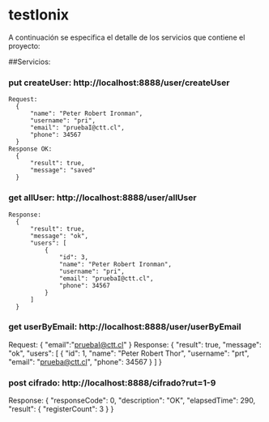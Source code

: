 # testIonix
A continuación se especifica el detalle de los servicios que contiene el proyecto:

##Servicios:
### put createUser: http://localhost:8888/user/createUser
    Request:
      {
          "name": "Peter Robert Ironman",
          "username": "pri",
          "email": "pruebaI@ctt.cl",
          "phone": 34567
      }
    Response OK:
      {
          "result": true,
          "message": "saved"
      }
### get allUser: http://localhost:8888/user/allUser
    Response:
      {
          "result": true,
          "message": "ok",
          "users": [
              {
                  "id": 3,
                  "name": "Peter Robert Ironman",
                  "username": "pri",
                  "email": "pruebaI@ctt.cl",
                  "phone": 34567
              }
          ]
      }
### get userByEmail: http://localhost:8888/user/userByEmail
  Request:
    {
      "email":"pruebaI@ctt.cl"
    }
  Response:
    {
      "result": true,
      "message": "ok",
      "users": [
          {
              "id": 1,
              "name": "Peter Robert Thor",
              "username": "prt",
              "email": "prueba@ctt.cl",
              "phone": 34567
          }
      ]
    }
### post cifrado: http://localhost:8888/cifrado?rut=1-9
  Response:
    {
      "responseCode": 0,
      "description": "OK",
      "elapsedTime": 290,
      "result": {
          "registerCount": 3
      }
    }
    
